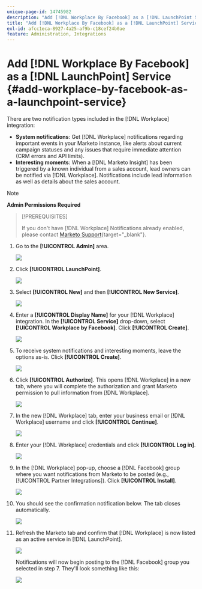 ```yaml
---
unique-page-id: 14745982
description: "Add [!DNL Workplace By Facebook] as a [!DNL LaunchPoint Service] - Marketo Docs - Product Documentation"
title: "Add [!DNL Workplace By Facebook] as a [!DNL LaunchPoint] Service"
exl-id: afcc1eca-8927-4a25-af9b-c18cef24b0ae
feature: Administration, Integrations
---
```

# Add [!DNL Workplace By Facebook] as a [!DNL LaunchPoint] Service {#add-workplace-by-facebook-as-a-launchpoint-service}

There are two notification types included in the [!DNL Workplace] integration:

* **System notifications**: Get [!DNL Workplace] notifications regarding important events in your Marketo instance, like alerts about current campaign statuses and any issues that require immediate attention (CRM errors and API limits).
* **Interesting moments**: When a [!DNL Marketo Insight] has been triggered by a known individual from a sales account, lead owners can be notified via [!DNL Workplace]. Notifications include lead information as well as details about the sales account.

>[!NOTE]
>
>**Admin Permissions Required**

>[!PREREQUISITES]
>
>If you don't have [!DNL Workplace] Notifications already enabled, please contact [Marketo Support](https://nation.marketo.com/t5/Support/ct-p/Support){target="_blank"}.

1. Go to the **[!UICONTROL Admin]** area.

   ![](assets/add-workplace-by-facebook-as-a-launchpoint-service-1.png)

1. Click **[!UICONTROL LaunchPoint]**.

   ![](assets/add-workplace-by-facebook-as-a-launchpoint-service-2.png)

1. Select **[!UICONTROL New]** and then **[!UICONTROL New Service]**.

   ![](assets/add-workplace-by-facebook-as-a-launchpoint-service-3.png)

1. Enter a **[!UICONTROL Display Name]** for your [!DNL Workplace] integration. In the **[!UICONTROL Service]** drop-down, select **[!UICONTROL Workplace by Facebook]**. Click **[!UICONTROL Create]**.

   ![](assets/add-workplace-by-facebook-as-a-launchpoint-service-4.png)

1. To receive system notifications and interesting moments, leave the options as-is. Click **[!UICONTROL Create]**.

   ![](assets/add-workplace-by-facebook-as-a-launchpoint-service-5.png)

1. Click **[!UICONTROL Authorize]**. This opens [!DNL Workplace] in a new tab, where you will complete the authorization and grant Marketo permission to pull information from [!DNL Workplace].

   ![](assets/add-workplace-by-facebook-as-a-launchpoint-service-6.png)

1. In the new [!DNL Workplace] tab, enter your business email or [!DNL Workplace] username and click **[!UICONTROL Continue]**.

   ![](assets/add-workplace-by-facebook-as-a-launchpoint-service-7.png)

1. Enter your [!DNL Workplace] credentials and click **[!UICONTROL Log in]**.

   ![](assets/add-workplace-by-facebook-as-a-launchpoint-service-8.png)

1. In the [!DNL Workplace] pop-up, choose a [!DNL Facebook] group where you want notifications from Marketo to be posted (e.g., [!UICONTROL Partner Integrations]). Click **[!UICONTROL Install]**.

   ![](assets/add-workplace-by-facebook-as-a-launchpoint-service-9.png)

1. You should see the confirmation notification below. The tab closes automatically.

   ![](assets/add-workplace-by-facebook-as-a-launchpoint-service-10.png)

1. Refresh the Marketo tab and confirm that [!DNL Workplace] is now listed as an active service in [!DNL LaunchPoint].

   ![](assets/add-workplace-by-facebook-as-a-launchpoint-service-11.png)

   Notifications will now begin posting to the [!DNL Facebook] group you selected in step 7. They'll look something like this:

   ![](assets/add-workplace-by-facebook-as-a-launchpoint-service-12.png)
